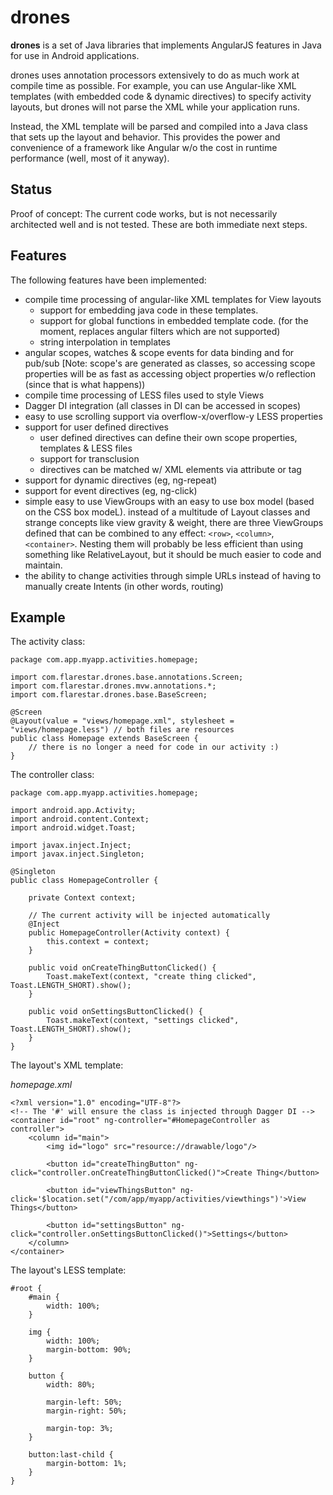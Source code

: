 # drones

**drones** is a set of Java libraries that implements AngularJS features in Java for use in Android applications.

drones uses annotation processors extensively to do as much work at compile time as possible. For example, you can use
Angular-like XML templates (with embedded code & dynamic directives) to specify activity layouts, but drones will not parse
the XML while your application runs.

Instead, the XML template will be parsed and compiled into a Java class that sets up the layout and behavior. This
provides the power and convenience of a framework like Angular w/o the cost in runtime performance (well, most of
it anyway).

## Status

Proof of concept: The current code works, but is not necessarily architected well and is not tested. These are both
immediate next steps.

## Features

The following features have been implemented:

* compile time processing of angular-like XML templates for View layouts
  * support for embedding java code in these templates.
  * support for global functions in embedded template code. (for the moment, replaces angular filters which are not supported)
  * string interpolation in templates
* angular scopes, watches & scope events for data binding and for pub/sub [Note: scope's are generated as classes, so
  accessing scope properties will be as fast as accessing object properties w/o reflection (since that is what happens))
* compile time processing of LESS files used to style Views
* Dagger DI integration (all classes in DI can be accessed in scopes)
* easy to use scrolling support via overflow-x/overflow-y LESS properties
* support for user defined directives
  * user defined directives can define their own scope properties, templates & LESS files
  * support for transclusion
  * directives can be matched w/ XML elements via attribute or tag
* support for dynamic directives (eg, ng-repeat)
* support for event directives (eg, ng-click)
* simple easy to use ViewGroups with an easy to use box model (based on the CSS box modeL). instead of a multitude of
  Layout classes and strange concepts like view gravity & weight, there are three ViewGroups defined that can be
  combined to any effect: `<row>`, `<column>`, `<container>`. Nesting them will probably be less efficient than using something like
  RelativeLayout, but it should be much easier to code and maintain.
* the ability to change activities through simple URLs instead of having to manually create Intents (in other words, routing)

## Example

The activity class:

```
package com.app.myapp.activities.homepage;

import com.flarestar.drones.base.annotations.Screen;
import com.flarestar.drones.mvw.annotations.*;
import com.flarestar.drones.base.BaseScreen;

@Screen
@Layout(value = "views/homepage.xml", stylesheet = "views/homepage.less") // both files are resources
public class Homepage extends BaseScreen {
    // there is no longer a need for code in our activity :)
}
```

The controller class:

```
package com.app.myapp.activities.homepage;

import android.app.Activity;
import android.content.Context;
import android.widget.Toast;

import javax.inject.Inject;
import javax.inject.Singleton;

@Singleton
public class HomepageController {

    private Context context;

    // The current activity will be injected automatically
    @Inject
    public HomepageController(Activity context) {
        this.context = context;
    }

    public void onCreateThingButtonClicked() {
        Toast.makeText(context, "create thing clicked", Toast.LENGTH_SHORT).show();
    }

    public void onSettingsButtonClicked() {
        Toast.makeText(context, "settings clicked", Toast.LENGTH_SHORT).show();
    }
}
```

The layout's XML template:

_homepage.xml_
```
<?xml version="1.0" encoding="UTF-8"?>
<!-- The '#' will ensure the class is injected through Dagger DI -->
<container id="root" ng-controller="#HomepageController as controller">
    <column id="main">
        <img id="logo" src="resource://drawable/logo"/>

        <button id="createThingButton" ng-click="controller.onCreateThingButtonClicked()">Create Thing</button>

        <button id="viewThingsButton" ng-click='$location.set("/com/app/myapp/activities/viewthings")'>View Things</button>

        <button id="settingsButton" ng-click="controller.onSettingsButtonClicked()">Settings</button>
    </column>
</container>
```

The layout's LESS template:

```
#root {
    #main {
        width: 100%;
    }

    img {
        width: 100%;
        margin-bottom: 90%;
    }

    button {
        width: 80%;

        margin-left: 50%;
        margin-right: 50%;

        margin-top: 3%;
    }

    button:last-child {
        margin-bottom: 1%;
    }
}
```
